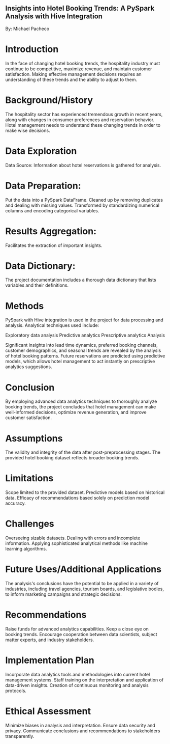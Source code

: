 ## Insights into Hotel Booking Trends: A PySpark Analysis with Hive Integration
By: Michael Pacheco 

# Introduction
In the face of changing hotel booking trends, the hospitality industry must continue to be competitive, maximize revenue, and maintain customer satisfaction. Making effective management decisions requires an understanding of these trends and the ability to adjust to them.

# Background/History
The hospitality sector has experienced tremendous growth in recent years, along with changes in consumer preferences and reservation behavior. Hotel management needs to understand these changing trends in order to make wise decisions.

# Data Exploration
Data Source:
Information about hotel reservations is gathered for analysis.

# Data Preparation:
Put the data into a PySpark DataFrame.
Cleaned up by removing duplicates and dealing with missing values.
Transformed by standardizing numerical columns and encoding categorical variables.

# Results Aggregation:
Facilitates the extraction of important insights.

# Data Dictionary:
The project documentation includes a thorough data dictionary that lists variables and their definitions.

# Methods
PySpark with Hive integration is used in the project for data processing and analysis. Analytical techniques used include:

Exploratory data analysis
Predictive analytics
Prescriptive analytics
Analysis

Significant insights into lead time dynamics, preferred booking channels, customer demographics, and seasonal trends are revealed by the analysis of hotel booking patterns. Future reservations are predicted using predictive models, which allows hotel management to act instantly on prescriptive analytics suggestions.

# Conclusion
By employing advanced data analytics techniques to thoroughly analyze booking trends, the project concludes that hotel management can make well-informed decisions, optimize revenue generation, and improve customer satisfaction.

# Assumptions
The validity and integrity of the data after post-preprocessing stages.
The provided hotel booking dataset reflects broader booking trends.

# Limitations
Scope limited to the provided dataset.
Predictive models based on historical data.
Efficacy of recommendations based solely on prediction model accuracy.

# Challenges
Overseeing sizable datasets.
Dealing with errors and incomplete information.
Applying sophisticated analytical methods like machine learning algorithms.

# Future Uses/Additional Applications
The analysis's conclusions have the potential to be applied in a variety of industries, including travel agencies, tourism boards, and legislative bodies, to inform marketing campaigns and strategic decisions.

# Recommendations
Raise funds for advanced analytics capabilities.
Keep a close eye on booking trends.
Encourage cooperation between data scientists, subject matter experts, and industry stakeholders.

# Implementation Plan
Incorporate data analytics tools and methodologies into current hotel management systems.
Staff training on the interpretation and application of data-driven insights.
Creation of continuous monitoring and analysis protocols.

# Ethical Assessment
Minimize biases in analysis and interpretation.
Ensure data security and privacy.
Communicate conclusions and recommendations to stakeholders transparently.





